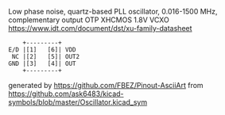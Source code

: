 Low phase noise, quartz-based PLL oscillator, 0.016-1500 MHz, complementary output
OTP XHCMOS 1.8V VCXO
https://www.idt.com/document/dst/xu-family-datasheet


	    +---------+
	E/D |[1]   [6]| VDD
	 NC |[2]   [5]| OUT2
	GND |[3]   [4]| OUT
	    +---------+


generated by https://github.com/FBEZ/Pinout-AsciiArt from https://github.com/ask6483/kicad-symbols/blob/master/Oscillator.kicad_sym